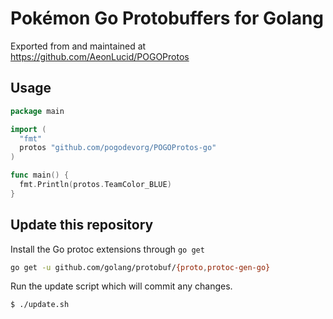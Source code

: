 # Pokémon Go Protobuffers for Golang
Exported from and maintained at https://github.com/AeonLucid/POGOProtos

## Usage

```go
package main

import (
  "fmt"
  protos "github.com/pogodevorg/POGOProtos-go"
)

func main() {
  fmt.Println(protos.TeamColor_BLUE)
}
```

## Update this repository
Install the Go protoc extensions through `go get`

```bash
go get -u github.com/golang/protobuf/{proto,protoc-gen-go}
```

Run the update script which will commit any changes.

```bash
$ ./update.sh
```
